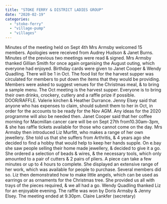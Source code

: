 ```yaml
---
title: "STOKE FERRY & DISTRICT LADIES GROUP"
date: "2020-02-19"
categories: 
  - "stoke-ferry"
  - "village-pump"
  - "villages"
---
```


Minutes of the meeting held on Sept 4th Mrs Armsby welcomed 15 members. Apologies were received from Audrey Hudson & Janet Burns. Minutes of the previous two meetings were read & signed. Mrs Armsby thanked Gillian Smith for once again organising the August outing, which everyone had enjoyed. Birthday cards were given to Janet Cooper & Wendy Quadling. There will be 1 in Oct. The food list for the harvest supper was circulated for members to put down the items that they would be providing. Members were asked to suggest venues for the Christmas meal, & to bring a sample menu. The Oct meeting is the harvest supper. Everyone is to bring their own drinks, crockery, cutlery and a raffle prize if possible. DOOR/RAFFLE. Valerie kirchen & Heather Durrance. Jenny Elsey said that anyone who has expenses to claim, should submit them to her in Oct, in order for the accounts to be ready for the Nov AGM. Any ideas for the 2020 programme will also be needed then. Janet Cooper said that her coffee morning for Macmillan cancer care will be on Sept 27th from10.30am-3pm, & she has raffle tickets available for those who cannot come on the day. Mrs Armsby then introduced Liz Murfitt, who makes a range of her own jewellery. She told us that she suffers from Arthritis, & 4 years ago she decided to find a hobby that would help to keep her hands supple. On e.bay she saw people selling their home made jewellery, & decided to give it a go. She ordered a selection of beads & wires, & the necessary tools, which only amounted to a pair of cutters & 2 pairs of pliers. A piece can take a few minutes or up to 4 hours to complete. She displayed an extensive range of her work, which was available for people to purchase. Several members did so. Liz then demonstrated how to make little angels, which can be used as earrings or as ornaments for the Christmas tree. She provided us all with trays of the pieces required, & we all had a go. Wendy Quadling thanked Liz for an enjoyable evening. The raffle was won by Doris Armsby & Jenny Elsey. The meeting ended at 9.30pm. Claire Lankfer (secretary)
